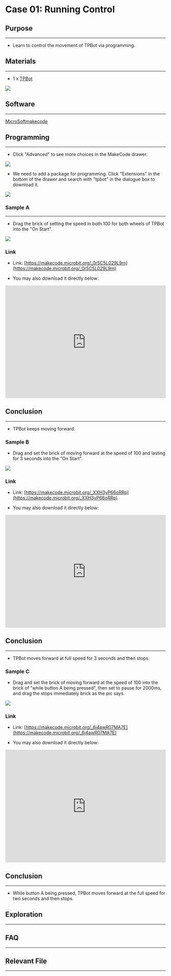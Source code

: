 # Case 01: Running Control

## Purpose
---
- Learn to control the movement of TPBot via programming.

## Materials 
---

- 1 x [TPBot](https://item.taobao.com/item.htm?spm=a1z10.5-c-s.w4002-18602834185.41.68d15ccfBFHNPy&id=618758535761)



![](./images/TPBot_tianpeng_case_01_01.png)





## Software
---
[MicroSoftmakecode](https://makecode.microbit.org/#)


## Programming
---


- Click "Advanced" to see more choices in the MakeCode drawer. 

![](./images/TPBot_tianpeng_case_01_02.png)

-  We need to add a package for programming. Click "Extensions" in the bottom of the drawer and search with "tpbot" in the dialogue box to download it.  

![](./images/TPBot_tianpeng_case_01_03.png)

### Sample A
---
- Drag the brick of setting the speed in both 100 for both wheels of TPBot into the "On Start". 

![](./images/TPBot_tianpeng_case_01_04.png)

### Link
- Link: [https://makecode.microbit.org/_0r5C5L029L9m](https://makecode.microbit.org/_0r5C5L029L9m)

- You may also download it directly below:

<div style="position:relative;height:0;padding-bottom:70%;overflow:hidden;"><iframe style="position:absolute;top:0;left:0;width:100%;height:100%;" src="https://makecode.microbit.org/#pub:_0r5C5L029L9m" frameborder="0" sandbox="allow-popups allow-forms allow-scripts allow-same-origin"></iframe></div>  


## Conclusion
---
- TPBot keeps moving forward. 

### Sample B
- Drag and set the brick of moving forward at the speed of 100 and lasting for 3 seconds into the "On Start". 

![](./images/TPBot_tianpeng_case_01_05.png)

### Link
- Link: [https://makecode.microbit.org/_XXH3yP66oRRp](https://makecode.microbit.org/_XXH3yP66oRRp)

- You may also download it directly below:

<div style="position:relative;height:0;padding-bottom:70%;overflow:hidden;"><iframe style="position:absolute;top:0;left:0;width:100%;height:100%;" src="https://makecode.microbit.org/#pub:_XXH3yP66oRRp" frameborder="0" sandbox="allow-popups allow-forms allow-scripts allow-same-origin"></iframe></div>  


## Conclusion
---

- TPBot moves forward at full speed for 3 seconds and then stops. 

### Sample C
- Drag and set the brick of moving forward at the speed of 100 into the brick of "while button A being pressed", then set to pause for 2000ms, and drag the stops immediately brick as the pic says. 

![](./images/TPBot_tianpeng_case_01_06.png)

### Link
- Link: [https://makecode.microbit.org/_6i4awR07MA7E](https://makecode.microbit.org/_6i4awR07MA7E)

- You may also download it directly below:

<div style="position:relative;height:0;padding-bottom:70%;overflow:hidden;"><iframe style="position:absolute;top:0;left:0;width:100%;height:100%;" src="https://makecode.microbit.org/#pub:_6i4awR07MA7E" frameborder="0" sandbox="allow-popups allow-forms allow-scripts allow-same-origin"></iframe></div>  


## Conclusion
---

- While button A being pressed, TPBot moves forward at the full speed for two seconds and then stops. 

## Exploration
---


## FAQ
---


## Relevant File 
---

